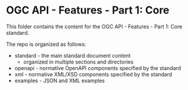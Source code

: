 # OGC API - Features - Part 1: Core

This folder contains the content for the OGC API - Features - Part 1: Core standard.

The repo is organized as follows:

* standard - the main standard document content
  - organized in multiple sections and directories
* openapi - normative OpenAPI components specified by the standard
* xml - normative XML/XSD components specified by the standard
* examples - JSON and XML examples
